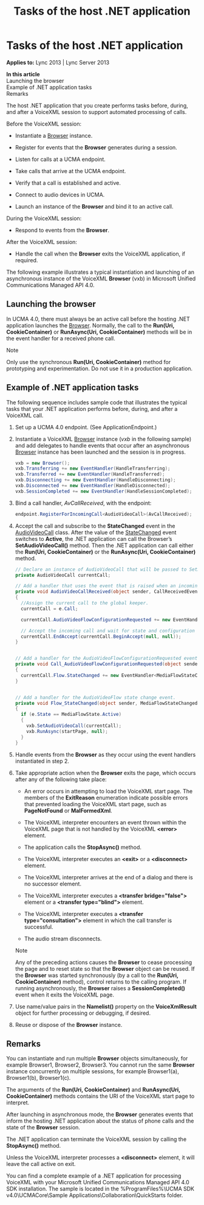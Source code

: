 ﻿---
title: Tasks of the host .NET application
TOCTitle: Tasks of the host .NET application
ms:assetid: 0dee2b50-283a-45de-ac00-bd2aca78c8a6
ms:mtpsurl: https://msdn.microsoft.com/en-us/library/Dn466127(v=office.15)
ms:contentKeyID: 57103420
ms.date: 07/25/2014
mtps_version: v=office.15
dev_langs:
- csharp
---

# Tasks of the host .NET application


**Applies to:** Lync 2013 | Lync Server 2013

**In this article**  
Launching the browser  
Example of .NET application tasks  
Remarks  

The host .NET application that you create performs tasks before, during, and after a VoiceXML session to support automated processing of calls.

Before the VoiceXML session:

  - Instantiate a [Browser](https://msdn.microsoft.com/en-us/library/gg452712\(v=office.15\)) instance.

  - Register for events that the **Browser** generates during a session.

  - Listen for calls at a UCMA endpoint.

  - Take calls that arrive at the UCMA endpoint.

  - Verify that a call is established and active.

  - Connect to audio devices in UCMA.

  - Launch an instance of the **Browser** and bind it to an active call.

During the VoiceXML session:

  - Respond to events from the **Browser**.

After the VoiceXML session:

  - Handle the call when the **Browser** exits the VoiceXML application, if required.

The following example illustrates a typical instantiation and launching of an asynchronous instance of the VoiceXML **Browser** (vxb) in Microsoft Unified Communications Managed API 4.0.

## Launching the browser

In UCMA 4.0, there must always be an active call before the hosting .NET application launches the [Browser](https://msdn.microsoft.com/en-us/library/gg452712\(v=office.15\)). Normally, the call to the **Run(Uri, CookieContainer)** or **RunAsync(Uri, CookieContainer)** methods will be in the event handler for a received phone call.


> [!NOTE]
> <P>Only use the synchronous <STRONG>Run(Uri, CookieContainer)</STRONG> method for prototyping and experimentation. Do not use it in a production application.</P>



## Example of .NET application tasks

The following sequence includes sample code that illustrates the typical tasks that your .NET application performs before, during, and after a VoiceXML call.

1.  Set up a UCMA 4.0 endpoint. (See ApplicationEndpoint.)

2.  Instantiate a VoiceXML [Browser](https://msdn.microsoft.com/en-us/library/gg452712\(v=office.15\)) instance (*vxb* in the following sample) and add delegates to handle events that occur after an asynchronous [Browser](https://msdn.microsoft.com/en-us/library/gg452712\(v=office.15\)) instance has been launched and the session is in progress.
    
    ``` csharp
    vxb = new Browser(); 
    vxb.Transferring += new EventHandler(HandleTransferring);
    vxb.Transferred += new EventHandler(HandleTransferred);
    vxb.Disconnecting += new EventHandler(HandleDisconnecting);
    vxb.Disconnected += new EventHandler(HandleDisconnected);
    vxb.SessionCompleted += new EventHandler(HandleSessionCompleted);
    ```

3.  Bind a call handler, *AvCallReceived*, with the endpoint:
    
    ``` csharp
    endpoint.RegisterForIncomingCall<AudioVideoCall>(AvCallReceived);
    ```

4.  Accept the call and subscribe to the **StateChanged** event in the [AudioVideoCall](https://msdn.microsoft.com/en-us/library/hh383901\(v=office.15\)) class. After the value of the [StateChanged](https://msdn.microsoft.com/en-us/library/hh365997\(v=office.15\)) event switches to **Active**, the .NET application can call the Browser’s **SetAudioVideoCall()** method. Then the .NET application can call either the **Run(Uri, CookieContainer)** or the **RunAsync(Uri, CookieContainer)** method.
    
    ``` csharp
    // Declare an instance of AudioVideoCall that will be passed to SetAudioVideoCall.
    private AudioVideoCall currentCall;
    
    // Add a handler that uses the event that is raised when an incoming call arrives to the endpoint, see step 3, above.
    private void AudioVideoCallReceived(object sender, CallReceivedEventArgs<AudioVideoCall> e)
    {
      //Assign the current call to the global keeper.
      currentCall = e.Call;
    
      currentCall.AudioVideoFlowConfigurationRequested += new EventHandler<AudioVideoFlowConfigurationRequestedEventArgs>(Call_AudioVideoFlowConfigurationRequested);
    
      // Accept the incoming call and wait for state and configuration requests.
      currentCall.EndAccept(currentCall.BeginAccept(null, null));
    }
    
    
    // Add a handler for the AudioVideoFlowConfigurationRequested event.
    private void Call_AudioVideoFlowConfigurationRequested(object sender, AudioVideoFlowConfigurationRequestedEventArgs e)
    {
      currentCall.Flow.StateChanged += new EventHandler<MediaFlowStateChangedEventArgs>(Flow_StateChanged);
    }
    
    
    // Add a handler for the AudioVideoFlow state change event.
    private void Flow_StateChanged(object sender, MediaFlowStateChangedEventArgs e)
    {
      if (e.State == MediaFlowState.Active)
      {
        vxb.SetAudioVideoCall(currentCall);
        vxb.RunAsync(startPage, null);
      }
    }
    ```

5.  Handle events from the **Browser** as they occur using the event handlers instantiated in step 2.

6.  Take appropriate action when the **Browser** exits the page, which occurs after any of the following take place:
    
      - An error occurs in attempting to load the VoiceXML start page. The members of the **ExitReason** enumeration indicate possible errors that prevented loading the VoiceXML start page, such as **PageNotFound** or **MalFormedXml**.
    
      - The VoiceXML interpreter encounters an event thrown within the VoiceXML page that is not handled by the VoiceXML **\<error\>** element.
    
      - The application calls the **StopAsync()** method.
    
      - The VoiceXML interpreter executes an **\<exit\>** or a **\<disconnect\>** element.
    
      - The VoiceXML interpreter arrives at the end of a dialog and there is no successor element.
    
      - The VoiceXML interpreter executes a **\<transfer bridge="false"\>** element or a **\<transfer type="blind"\>** element.
    
      - The VoiceXML interpreter executes a **\<transfer type="consultation"\>** element in which the call transfer is successful.
    
      - The audio stream disconnects.
    

    > [!NOTE]
    > <P>Any of the preceding actions causes the <STRONG>Browser</STRONG> to cease processing the page and to reset state so that the <STRONG>Browser</STRONG> object can be reused. If the <STRONG>Browser</STRONG> was started synchronously (by a call to the <STRONG>Run(Uri, CookieContainer)</STRONG> method), control returns to the calling program. If running asynchronously, the <STRONG>Browser</STRONG> raises a <STRONG>SessionCompleted()</STRONG> event when it exits the VoiceXML page.</P>



7.  Use name/value pairs in the **Namelist()** property on the **VoiceXmlResult** object for further processing or debugging, if desired.

8.  Reuse or dispose of the **Browser** instance.

## Remarks

You can instantiate and run multiple **Browser** objects simultaneously, for example Browser1, Browser2, Browser3. You cannot run the same **Browser** instance concurrently on multiple sessions, for example Browser1(a), Browser1(b), Browser1(c).

The arguments of the **Run(Uri, CookieContainer)** and **RunAsync(Uri, CookieContainer)** methods contains the URI of the VoiceXML start page to interpret.

After launching in asynchronous mode, the **Browser** generates events that inform the hosting .NET application about the status of phone calls and the state of the **Browser** session.

The .NET application can terminate the VoiceXML session by calling the **StopAsync()** method.

Unless the VoiceXML interpreter processes a **\<disconnect\>** element, it will leave the call active on exit.

You can find a complete example of a .NET application for processing VoiceXML with your Microsoft Unified Communications Managed API 4.0 SDK installation. The sample is located in the %ProgramFiles%\\UCMA SDK v4.0\\UCMACore\\Sample Applications\\Collaboration\\QuickStarts folder.

